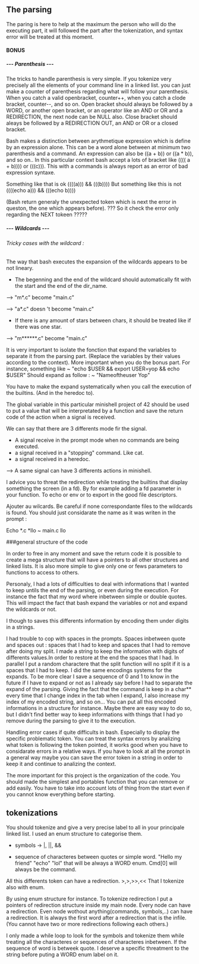 ## The parsing

The paring is here to help at the maximum the person who will do the executing part, it will followed the part after the tokenization, and syntax error will be treated at this moment.

#### BONUS
##### --- Parenthesis ---

The tricks to handle parenthesis is very simple. 
If you tokenize very precisely all the elements of your command line in a linked list. you can just make a counter of parenthesis regarding what will follow your parenthesis.
When you catch a valid openbracket, counter++, when you catch a clode bracket, counter--, and so on.
Open bracket should always be followed by a WORD, or another open bracket, or an operator like an AND or OR and a REDIRECTION, the next node can be NULL also.
Close bracket should aleays be followed by a REDIRECTION OUT, an AND or OR or a closed bracket.

Bash makes a distinction between arythmetique expression which is define by an expression alone. This can be a word alone between at minimum two parenthesis and a command. An expression can also be ((a + b)) or ((a * b)), and so on.. 
In this particular context bash accept a lots of bracket like (((( a + b)))) or (((c))). This with a commands is always report as an error of bad expression syntaxe.

Something like that is ok ((((a))) && (((b))))
But something like this is not ((((echo a))) && (((echo b))))

(Bash return generaly the unexpected token which is next the error in queston, the one which appears before).
??? So it check the error only regarding the NEXT tokeen ?????

##### --- Wildcards ---

###### Tricky cases with the wildcard :
The way that bash executes the expansion of the wildcards appears to be not lineary.

- The begenning and the end of the wildcard should automatically fit with the start and the end of the dir_name.

--> "m*.c" become "main.c"

--> "a*.c" doesn 't become "main.c"

- If there is any amount of stars between chars, it should be treated like if there was one star.

--> "m******.c" become "main.c"

It is very important to isolate the fonction that expand the variables to separate it from the parsing part. (Replace the variables by their values according to the context).
More important when you do the bonus part. 
For instance, something like 
~ "echo $USER && export USER=yop && echo $USER" 
Should expand as follow :
~ "Nameoftheuser
Yop"

You have to make the expand systematically when you call the execution of the builtins. (And in the heredoc to).

The global variable in this particular minishell project of 42 should be used to put a value that will be interpretated by a function and save the return code of the action when a signal is received.

We can say that there are 3 differents mode fir the signal.

- A signal receive in the prompt mode when no commands are being executed.
- a signal received in a "stopping" command. Like cat. 
- a signal received in a heredoc.

--> A same signal can have 3 differents actions in minishell.

I advice you to threat the redirection while treating the builtins that display something the screen (in a fd). 
By for example adding a fd parameter in your function. To echo or env or to export in the good file descriptors.

Ajouter au wilcards.
Be careful if none correspondante files to the wildcards is found. You should just considarate the name as it was writen in the prompt :

Echo *.c *llo 
~ main.c llo

###general structure of the code

In order to free in any moment and save the return code it is possible to create a mega structure that will have a pointers to all other structures and linked lists. It is also more simple to give only one or fews parameters to functions to access to others.

Personaly, I had a lots of difficulties to deal with informations that I wanted to keep untils the end of the parsing, or even during the execution. For instance the fact that my word where inbetween simple or double quotes. This will impact the fact that bash expand the variables or not and expand the wildcards or not.

I though to saves this differents information by encoding them under digits in a strings.

I had trouble to cop with spaces in the prompts. Spaces inbetween quote and spaces out : spaces that I had to keep and spaces that I had to remove after doing my split. 
I made a string to keep the information with digits of differents values.In order to restore at the end the spaces that I had. In parallel I put a random charactere that the split function will no split if it is a spaces that I had to keep. I did the same encodings systems for the expands.
To be more clear I save a sequence of 0 and 1 to know in the future if I have to expand or not as I already say before I had to separate the expand of the parsing.
Giving the fact that the command is keep in a char** every time that I change index in the tab when I expand, I also increase my index of my encoded string, and so on...
You can put all this encoded informations in a structure for instance.
Maybe there are easy way to do so, but I didn't find better way to keep informations with things that I had yo remove during the parsing to give it to the execution.


Handling error cases if quite difficults in bash. Especially to display the specific problematic token. You can treat the syntax errors by analizing what token is following the token pointed, it works good when you have to considarate errors in a relative ways. If you have to look at all the prompt in a general way maybe you can save the error token in a string in order to keep it and continue to analizing the context.

The more important for this project is the organization of the code. You should made the simplest and portables function that you can remove or add easily. You have to take into account lots of thing from the start even if you cannot know everything before starting.


## tokenizations 

You should tokenize and give a very precise label to all in your principale linked list. I used an enum structure to categorise them.

- symbols -> |, ||, && 

- sequence of characteres between quotes or simple word. "Hello my friend" "echo" "lol" that will be always a WORD enum.
Cmd[0] will always be the command.

All this differents token can have a redirection. >,>,>>,<<
That I tokenize also with enum.

By using enum structure for instance.
To tokenize redirection I put a pointers of redirection structure inside my main node. 
Every node can have a redirection.
Even node wothout anything(commands, symbols,..) can have a redirection.
It is always the first word after a redirection that is the infile. (You cannot have two or more redirections following each others.)

I only made a while loop to look for the symbols and tokenize them while treating all the characteres or sequences of characteres inbetween. If the sequence of word is betweek quote. I deserve a specific threatment to the string before puting a WORD enum label on it.
